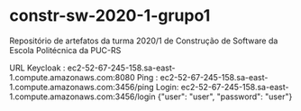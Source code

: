 # constr-sw-2020-1-grupo1
Repositório de artefatos da turma 2020/1 de Construção de Software da Escola Politécnica da PUC-RS

URL Keycloak : ec2-52-67-245-158.sa-east-1.compute.amazonaws.com:8080
Ping : ec2-52-67-245-158.sa-east-1.compute.amazonaws.com:3456/ping
Login: ec2-52-67-245-158.sa-east-1.compute.amazonaws.com:3456/login {"user": "user", "password": "user"}
